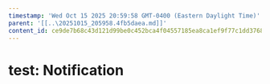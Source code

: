 ```yaml
---
timestamp: 'Wed Oct 15 2025 20:59:58 GMT-0400 (Eastern Daylight Time)'
parent: '[[..\20251015_205958.4fb5daea.md]]'
content_id: ce9de7b68c43d121d99be0c452bca4f04557185ea8ca1ef9f77c1dd3768bb32a
---
```


# test: Notification
